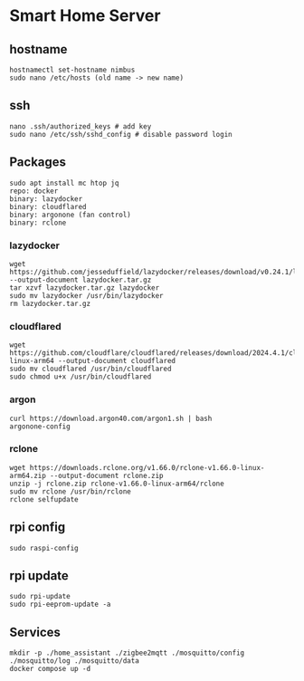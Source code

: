# Smart Home Server

## hostname

```
hostnamectl set-hostname nimbus
sudo nano /etc/hosts (old name -> new name)
```

## ssh

```
nano .ssh/authorized_keys # add key
sudo nano /etc/ssh/sshd_config # disable password login
```

## Packages

```
sudo apt install mc htop jq
repo: docker
binary: lazydocker
binary: cloudflared
binary: argonone (fan control)
binary: rclone
```

### lazydocker

```
wget https://github.com/jesseduffield/lazydocker/releases/download/v0.24.1/lazydocker_0.24.1_Linux_arm64.tar.gz --output-document lazydocker.tar.gz
tar xzvf lazydocker.tar.gz lazydocker
sudo mv lazydocker /usr/bin/lazydocker
rm lazydocker.tar.gz
```

### cloudflared

```
wget https://github.com/cloudflare/cloudflared/releases/download/2024.4.1/cloudflared-linux-arm64 --output-document cloudflared
sudo mv cloudflared /usr/bin/cloudflared
sudo chmod u+x /usr/bin/cloudflared
```

### argon

```
curl https://download.argon40.com/argon1.sh | bash
argonone-config
```

### rclone

```
wget https://downloads.rclone.org/v1.66.0/rclone-v1.66.0-linux-arm64.zip --output-document rclone.zip
unzip -j rclone.zip rclone-v1.66.0-linux-arm64/rclone
sudo mv rclone /usr/bin/rclone
rclone selfupdate
```

## rpi config

```
sudo raspi-config
```

## rpi update

```
sudo rpi-update
sudo rpi-eeprom-update -a
```

## Services

```
mkdir -p ./home_assistant ./zigbee2mqtt ./mosquitto/config ./mosquitto/log ./mosquitto/data
docker compose up -d
```
